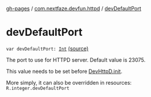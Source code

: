 [gh-pages](../index.md) / [com.nextfaze.devfun.httpd](index.md) / [devDefaultPort](./dev-default-port.md)

# devDefaultPort

`var devDefaultPort: `[`Int`](https://kotlinlang.org/api/latest/jvm/stdlib/kotlin/-int/index.html) [(source)](https://github.com/NextFaze/dev-fun/tree/master/devfun-httpd/src/main/java/com/nextfaze/devfun/httpd/HttpD.kt#L41)

The port to use for HTTPD server. Default value is 23075.

This value needs to be set before [DevHttpD.init](-dev-http-d/init.md).

More simply, it can also be overridden in resources: `R.integer.devDefaultPort`

